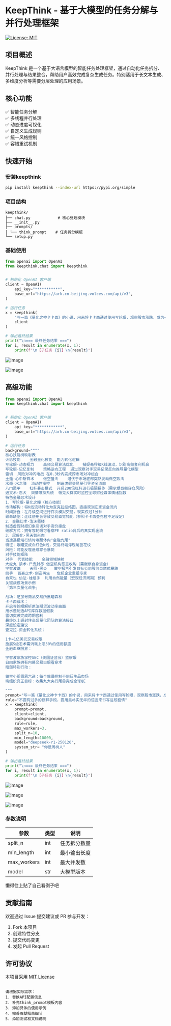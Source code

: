 # KeepThink - 基于大模型的任务分解与并行处理框架

[![License: MIT](https://img.shields.io/badge/License-MIT-yellow.svg)](https://opensource.org/licenses/MIT)

## 项目概述

KeepThink 是一个基于大语言模型的智能任务处理框架，通过自动化任务拆分、并行处理与结果整合，帮助用户高效完成复杂生成任务。特别适用于长文本生成、多维度分析等需要分层处理的应用场景。

## 核心功能

✅ 智能任务分解  
✅ 多线程并行处理  
✅ 动态进度可视化  
✅ 自定义生成规则  
✅ 统一风格控制  
✅ 容错重试机制  

## 快速开始

### 安装keepthink
```bash
pip install keepthink --index-url https://pypi.org/simple
```

### 项目结构
```
keepthink/
├── chat.py            # 核心处理模块
├── __init__.py
├── prompts/
│ └── think_prompt    # 任务拆分模板
└── setup.py
```

### 基础使用
```python
from openai import OpenAI
from keepthink.chat import keepthink


# 初始化 OpenAI 客户端
client = OpenAI(
    api_key="***********",
    base_url="https://ark.cn-beijing.volces.com/api/v3",
)

# 运行任务
x = keepthink(
    "写一篇《量化之神卡卡西》的小说，用来将卡卡西通过使用写轮眼，观察股市涨跌，成为一方金融大鳄的故事",
    client
)

# 输出最终结果
print("\n=== 最终任务结果 ===")
for i, result in enumerate(x, 1):
    print(f"\n【子任务 {i}】\n{result}")

```
![image](https://github.com/user-attachments/assets/19f2a8a8-6791-44c0-8b91-42c3ae94f5f9)

![image](https://github.com/user-attachments/assets/a557a0d4-07b8-4d39-8ecb-b7c2d0695e16)


## 高级功能

```python
from openai import OpenAI
from keepthink.chat import keepthink


# 初始化 OpenAI 客户端
client = OpenAI(
    api_key="************",
    base_url="https://ark.cn-beijing.volces.com/api/v3",
)

# 运行任务
background=""""
核心技能树映射表
火影技能	金融量化技能	能力转化逻辑
写轮眼·动态视力	高频交易算法优化	捕捉毫秒级K线波动，识别高频套利机会
写轮眼·记忆复制	策略逆向工程	通过观察对手交易记录反向推导量化模型
雷切	风险对冲闪电战	在0.3秒内完成跨市场对冲组合
土遁·心中斩首术	做空狙击	潜伏于市场底部突然发动做空攻击
水遁·水龙弹	流动性操控	制造虚假交易量引导资金流向
八门遁甲	杠杆暴击模式	开启200倍杠杆进行极限操作（需承受巨额穿仓风险）
通灵术·忍犬	舆情嗅探系统	帕克犬群实时监控全球财经媒体情绪指数
特色金融忍术设计
1. 写轮眼·量化之瞳（核心技能）
市场解构：将K线流动转化为查克拉经络图，直接观测庄家资金流向
时间折叠：在月读空间进行百次模拟交易，现实仅过1分钟
致命缺陷：连续使用会导致交易直觉钝化（参照卡卡西查克拉不足设定）
2. 金融幻术·泡沫蜃楼
制造虚假财报幻象引诱对手高价接盘
破解方式：拥有写轮眼可看穿PE ratio背后的真实现金流
3. 尾兽化·黑天鹅形态
当遭遇极端行情时唤醒体内"金融九尾"
特征：眼瞳变成血红色K线，交易终端浮现尾兽花纹
风险：可能反噬造成穿仓暴毙
对手技能矩阵
对手	代表技能	金融领域映射
大蛇丸	禁术·尸鬼封尽	做空机构恶意收购（需献祭自身资金）
宇智波鼬	天照·黑炎	做空报告引发目标公司股价自燃式暴跌
纲手	百豪之术·创造再生	危机企业重组专家
自来也	仙法·蛙组手	利用自然能量（宏观经济周期）预判
关键战役场景示例
「第三次量化战争」

战场：芝加哥商品交易所黑暗森林
卡卡西战术：
开启写轮眼解析原油期货波动率曲面
用水遁制造API库存数据假象
雷切突袭完成跨期套利
最终以土遁封住高盛量化团队的算法接口
深度设定建议
查克拉-资金转化系统：

1卡=1亿美元交易权限
施展S级忍术需消耗上忍30%的信用额度
金融血继限界：

宇智波家族掌控SEC（美国证监会）监察眼
日向家族拥有内幕交易白眼看穿术
暗部特别行动：

做空小组佩恩六道：每个傀儡控制不同衍生品市场
晓组织真正目标：收集九大央行尾兽完成全球QE

"""
prompt="写一篇《量化之神卡卡西》的小说，用来将卡卡西通过使用写轮眼，观察股市涨跌，成为一方金融大鳄的故事"
rule="不要有过多的修辞手段，要用最朴实无华的语言来书写这段剧情"
x = keepthink(
    prompt=prompt,
    client=client,
    background=background, 
    rule=rule, 
    max_workers=3, 
    split_n=10, 
    min_length=10000,
    model="deepseek-r1-250120",
    system_str= "你是周树人"
)

# 输出最终结果
print("\n=== 最终任务结果 ===")
for i, result in enumerate(x, 1):
    print(f"\n【子任务 {i}】\n{result}")

```

![image](https://github.com/user-attachments/assets/2c59de16-8255-40fe-b733-831c840ae2c3)

![image](https://github.com/user-attachments/assets/4fa07276-46c1-4073-b9bb-f052d06ea53b)

![image](https://github.com/user-attachments/assets/c29cdd58-c841-488a-b57d-48918de2bce8)



### 参数说明
| 参数 | 类型 | 说明 |
|------|------|-----|
| split_n | int | 任务拆分数量 |
| min_length | int | 最小输出长度 |
| max_workers | int | 最大并发数 |
| model | str | 大模型版本 |

懒得往上贴了自己看例子吧

## 贡献指南
欢迎通过 Issue 提交建议或 PR 参与开发：
1. Fork 本项目
2. 创建特性分支
3. 提交代码变更
4. 发起 Pull Request

## 许可协议
本项目采用 [MIT License](LICENSE)
```

请根据实际需求：
1. 替换API配置信息
2. 补充think_prompt模板内容
3. 添加具体的使用示例
4. 完善贡献指南细节
5. 添加测试和文档说明

